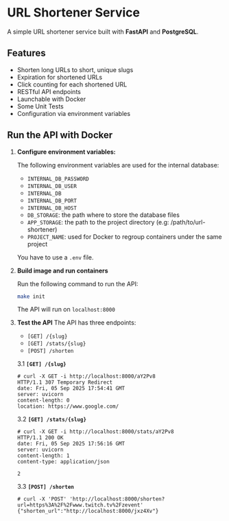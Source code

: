 # URL Shortener Service

A simple URL shortener service built with **FastAPI** and **PostgreSQL**.

## Features

- Shorten long URLs to short, unique slugs
- Expiration for shortened URLs
- Click counting for each shortened URL
- RESTful API endpoints
- Launchable with Docker
- Some Unit Tests
- Configuration via environment variables


## Run the API with Docker
1. **Configure environment variables:**

   The following environment variables are used for the internal database:

   - `INTERNAL_DB_PASSWORD`
   - `INTERNAL_DB_USER`
   - `INTERNAL_DB`
   - `INTERNAL_DB_PORT`
   - `INTERNAL_DB_HOST`
   - `DB_STORAGE`: the path where to store the database files
   - `APP_STORAGE`: the path to the project directory (e.g: /path/to/url-shortener)
   - `PROJECT_NAME`: used for Docker to regroup containers under the same project

   You have to use a `.env` file.

2. **Build image and run containers**

    Run the following command to run the API:
    ```bash
    make init
    ```
    The API will run on `localhost:8000`
3. **Test the API**
    The API has three endpoints:
    - `[GET] /{slug}`
    - `[GET] /stats/{slug}`
    - `[POST] /shorten`

    3.1 **`[GET] /{slug}`**
    ```
    # curl -X GET -i http://localhost:8000/aY2Pv8
    HTTP/1.1 307 Temporary Redirect
    date: Fri, 05 Sep 2025 17:54:41 GMT
    server: uvicorn
    content-length: 0
    location: https://www.google.com/
    ```

    3.2 **`[GET] /stats/{slug}`**
    ```
    # curl -X GET -i http://localhost:8000/stats/aY2Pv8
    HTTP/1.1 200 OK
    date: Fri, 05 Sep 2025 17:56:16 GMT
    server: uvicorn
    content-length: 1
    content-type: application/json

    2
    ```

    3.3 **`[POST] /shorten`**
    ```
    # curl -X 'POST' 'http://localhost:8000/shorten?url=https%3A%2F%2Fwww.twitch.tv%2Fzevent'                                          
    {"shorten_url":"http://localhost:8000/jxz4Xv"}
    ```